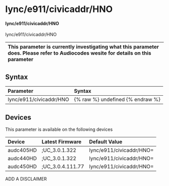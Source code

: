 ﻿---
description: lync/e911/civicaddr/HNO
search: false
---

# lync/e911/civicaddr/HNO

#### lync/e911/civicaddr/HNO

lync/e911/civicaddr/HNO


| This parameter is currently investigating what this parameter does. Please refer to Audiocodes wesite for details on this parameter | 
| :--- |

## Syntax
| Parameter | Syntax |
| :--- | :--- |
|lync/e911/civicaddr/HNO | {% raw %} undefined {% endraw %}|

## Devices
This parameter is available on the following devices

| Device | Latest Firmware | Default Value |
|:---|:---|:---|
| audc405HD | ;UC_3.0.1.322 | lync/e911/civicaddr/HNO= 
| audc440HD | ;UC_3.0.1.322 | lync/e911/civicaddr/HNO= 
| audc450HD | ;UC_3.0.4.111.77 | lync/e911/civicaddr/HNO= 

ADD A DISCLAIMER
